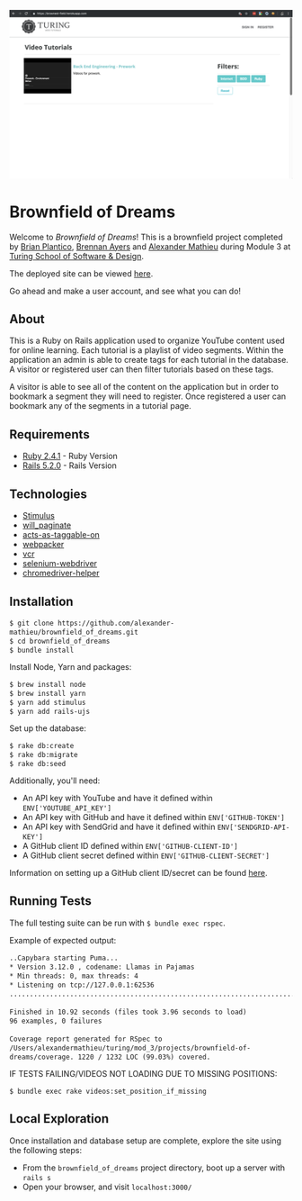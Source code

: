 ![Brownfield of Dreams Screenshot](/brownfield_of_dreams_screenshot.png?raw=true "Brownfield of Dreams Screenshot")

# Brownfield of Dreams

Welcome to _Brownfield of Dreams_! This is a brownfield project completed by [Brian Plantico](https://github.com/bplantico), [Brennan Ayers](https://github.com/BrennanAyers) and [Alexander Mathieu](https://github.com/alexander-mathieu) during Module 3 at [Turing School of Software & Design](https://turing.io).

The deployed site can be viewed [here](https://brownest-field.herokuapp.com).

Go ahead and make a user account, and see what you can do!

## About

This is a Ruby on Rails application used to organize YouTube content used for online learning. Each tutorial is a playlist of video segments. Within the application an admin is able to create tags for each tutorial in the database. A visitor or registered user can then filter tutorials based on these tags.

A visitor is able to see all of the content on the application but in order to bookmark a segment they will need to register. Once registered a user can bookmark any of the segments in a tutorial page.

## Requirements

 * [Ruby 2.4.1](https://www.ruby-lang.org/en/downloads) - Ruby Version
 * [Rails 5.2.0](https://rubyonrails.org) - Rails Version

## Technologies

* [Stimulus](https://github.com/stimulusjs/stimulus)
* [will_paginate](https://github.com/mislav/will_paginate)
* [acts-as-taggable-on](https://github.com/mbleigh/acts-as-taggable-on)
* [webpacker](https://github.com/rails/webpacker)
* [vcr](https://github.com/vcr/vcr)
* [selenium-webdriver](https://www.seleniumhq.org/docs/03_webdriver.jsp)
* [chromedriver-helper](http://chromedriver.chromium.org)


## Installation

```
$ git clone https://github.com/alexander-mathieu/brownfield_of_dreams.git
$ cd brownfield_of_dreams
$ bundle install
```

Install Node, Yarn and packages:
```
$ brew install node
$ brew install yarn
$ yarn add stimulus
$ yarn add rails-ujs
```

Set up the database:
```
$ rake db:create
$ rake db:migrate
$ rake db:seed
```

Additionally, you'll need:
 * An API key with YouTube and have it defined within `ENV['YOUTUBE_API_KEY']`
 * An API key with GitHub and have it defined within `ENV['GITHUB-TOKEN']`
 * An API key with SendGrid and have it defined within `ENV['SENDGRID-API-KEY']`
 * A GitHub client ID defined within `ENV['GITHUB-CLIENT-ID']`
 * A GitHub client secret defined within `ENV['GITHUB-CLIENT-SECRET']`

Information on setting up a GitHub client ID/secret can be found [here](https://github.com/settings/apps).

## Running Tests

The full testing suite can be run with `$ bundle exec rspec`.

Example of expected output:
```
..Capybara starting Puma...
* Version 3.12.0 , codename: Llamas in Pajamas
* Min threads: 0, max threads: 4
* Listening on tcp://127.0.0.1:62536
..............................................................................................

Finished in 10.92 seconds (files took 3.96 seconds to load)
96 examples, 0 failures

Coverage report generated for RSpec to /Users/alexandermathieu/turing/mod_3/projects/brownfield-of-dreams/coverage. 1220 / 1232 LOC (99.03%) covered.
```

IF TESTS FAILING/VIDEOS NOT LOADING DUE TO MISSING POSITIONS:
```
$ bundle exec rake videos:set_position_if_missing
```

## Local Exploration

Once installation and database setup are complete, explore the site using the following steps:

 * From the `brownfield_of_dreams` project directory, boot up a server with `rails s`
 * Open your browser, and visit `localhost:3000/`
